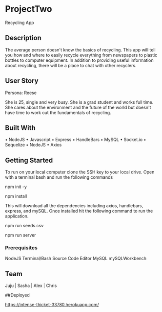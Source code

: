 # ProjectTwo
Recycling App

## Description

The average person doesn't know the basics of recycling. This app will tell you how and where to easily recycle everything from newspapers to plastic bottles to computer equipment. In addition to providing useful information about recycling, there will be a place to chat with other recyclers.

## User Story

Persona: Reese

She is 25, single and very busy. She is a grad student and works full time. She cares about the environment and the future of the world but doesn't have time to work out the fundamentals of recycling.

## Built With 

•   NodeJS
•   Javascript
•   Express
•   HandleBars
•   MySQL
•   Socket.io
•   Sequelize
•   NodeJS
•   Axios


## Getting Started

To run on your local computer clone the SSH key to your local drive. Open with a terminal bash and run the following commands

npm init -y

npm install 

This will download all the dependencies including axios, handlebars, express, and mySQL. Once installed hit the following command to run the application. 

npm run seeds.csv

npm run server



### Prerequisites

NodeJS
Terminal/Bash
Source Code Editor
MySQL
mySQLWorkbench


## Team

Juju  |  Sasha  |  Alex  | Chris

##Deployed

https://intense-thicket-33780.herokuapp.com/
